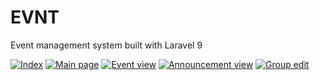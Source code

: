 # EVNT
Event management system built with Laravel 9

[![Index](https://i.imgur.com/tZLCRf8l.png)](https://i.imgur.com/tZLCRf8.png)
[![Main page](https://i.imgur.com/Ko5oWyPl.png)](https://i.imgur.com/Ko5oWyP.png)
[![Event view](https://i.imgur.com/iE2t5Edl.png)](https://i.imgur.com/iE2t5Ed.png)
[![Announcement view](https://i.imgur.com/D6kTJqal.png)](https://i.imgur.com/D6kTJqa.png)
[![Group edit](https://i.imgur.com/r4DsAphl.png)](https://i.imgur.com/r4DsAph.png)
